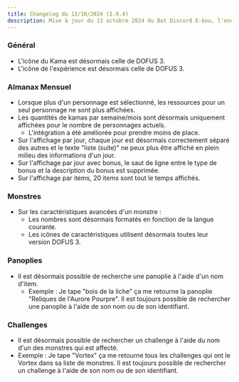 ```yaml
---
title: Changelog du 13/10/2024 (2.6.4)
description: Mise à jour du 13 octobre 2024 du Bot Discord E-bou, l'encyclopédie DOFUS la plus complète sur Discord.
---
```


### Général
- L'icône du Kama est désormais celle de DOFUS 3.
- L'icône de l'expérience est désormais celle de DOFUS 3.
### Almanax Mensuel
- Lorsque plus d'un personnage est sélectionné, les ressources pour un seul personnage ne sont plus affichées.
- Les quantités de kamas par semaine/mois sont désormais uniquement affichées pour le nombre de personnages actuels.
  - L'intégration a été améliorée pour prendre moins de place.
- Sur l'affichage par jour, chaque jour est désormais correctement séparé des autres et le texte "liste (suite)" ne peux plus être affiché en plein milieu des informations d'un jour.
- Sur l'affichage par jour avec bonus, le saut de ligne entre le type de bonus et la description du bonus est supprimée.
- Sur l'affichage par items, 20 items sont tout le temps affichés.
### Monstres
- Sur les caractéristiques avancées d'un monstre :
  - Les nombres sont désormais formatés en fonction de la langue courante.
  - Les icônes de caractéristiques utilisent désormais toutes leur version DOFUS 3.
### Panoplies
- Il est désormais possible de recherche une panoplie à l'aide d'un nom d'item. 
  - Exemple : Je tape "bois de la liche" ça me retourne la panoplie "Reliques de l'Aurore Pourpre". Il est toujours possible de rechercher une panoplie à l'aide de son nom ou de son identifiant.
### Challenges
- Il est désormais possible de rechercher un challenge à l'aide du nom d'un des monstres qui est affecté.
 - Exemple : Je tape "Vortex" ça me retourne tous les challenges qui ont le Vortex dans sa liste de monstres. Il est toujours possible de rechercher un challenge à l'aide de son nom ou de son identifiant.